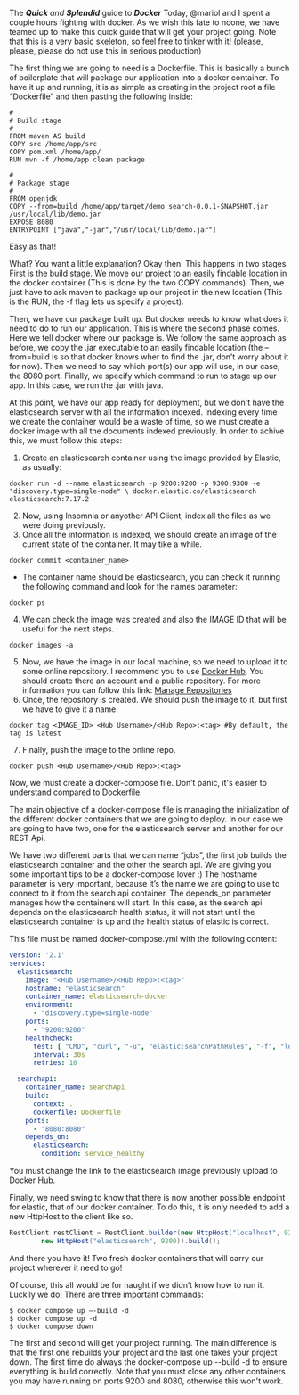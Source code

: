 The _**Quick** and **Splendid**_ guide to **_Docker_**
Today, @mariol and I spent a couple hours fighting with docker. As we wish this fate to noone, we have teamed up to make this quick guide that will get your project going. Note that this is a very basic skeleton, so feel free to tinker with it! (please, please, please do not use this in serious production)

The first thing we are going to need is a Dockerfile. This is basically a bunch of boilerplate that will package our application into a docker container. To have it up and running, it is as simple as creating in the project root a file “Dockerfile” and then pasting the following inside:

```docker
#
# Build stage
#
FROM maven AS build
COPY src /home/app/src
COPY pom.xml /home/app/
RUN mvn -f /home/app clean package

#
# Package stage
#
FROM openjdk
COPY --from=build /home/app/target/demo_search-0.0.1-SNAPSHOT.jar /usr/local/lib/demo.jar
EXPOSE 8080
ENTRYPOINT ["java","-jar","/usr/local/lib/demo.jar"]
```

Easy as that!

What? You want a little explanation? Okay then. This happens in two stages. First is the build stage. We move our project to an easily findable location in the docker container (This is done by the two COPY commands). Then, we just have to ask maven to package up our project in the new location (This is the RUN, the -f flag lets us specify a project).

Then, we have our package built up. But docker needs to know what does it need to do to run our application. This is where the second phase comes. Here we tell docker where our package is. We follow the same approach as before, we copy the .jar executable to an easily findable location (the –from=build is so that docker knows wher to find the .jar, don’t worry about it for now). Then we need to say which port(s) our app will use, in our case, the 8080 port. Finally, we specify which command to run to stage up our app. In this case, we run the .jar with java.

At this point, we have our app ready for deployment, but we don't have the elasticsearch server with all the information indexed.
Indexing every time we create the container would be a waste of time, so we must create a docker image with all the documents
indexed previously. In order to achive this, we must follow this steps:
1. Create an elasticsearch container using the image provided by Elastic, as usually:
```
docker run -d --name elasticsearch -p 9200:9200 -p 9300:9300 -e "discovery.type=single-node" \ docker.elastic.co/elasticsearch elasticsearch:7.17.2
```
2. Now, using Insomnia or anyother API Client, index all the files as we were doing previously.
3. Once all the information is indexed, we should create an image of the current state of the container. It may tike a while.
```
docker commit <container_name>
```
  - The container name should be elasticsearch, you can check it running the following command and look for the names parameter:
```
docker ps
```
4. We can check the image was created and also the IMAGE ID that will be useful for the next steps.
```
docker images -a
```
5. Now, we have the image in our local machine, so we need to upload it to some online repository. I recommend you to use [Docker Hub](https://hub.docker.com/). You should create there an account and a public repository. For more information you can follow this link: [Manage Repositories](https://docs.docker.com/docker-hub/repos/#:~:text=To%20push%20an%20image%20to,docs%2Fbase%3Atesting%20)
6. Once, the repository is created. We should push the image to it, but first we have to give it a name.
```
docker tag <IMAGE_ID> <Hub Username>/<Hub Repo>:<tag> #By default, the tag is latest
```
7. Finally, push the image to the online repo.
```
docker push <Hub Username>/<Hub Repo>:<tag>
```

Now, we must create a docker-compose file. Don’t panic, it's easier to understand compared to Dockerfile.

The main objective of a docker-compose file is managing the initialization of the different docker containers that we are going to deploy. In our case we are going to have two, one for the elasticsearch server and another for our REST Api.

We have two different parts that we can name “jobs”, the first job builds the elasticsearch container and the other the search api. We are giving you some important tips to be a docker-compose lover :) The hostname parameter is very important, because it’s the name we are going to use to connect to it from the search api container. The depends_on parameter manages how the containers will start. In this case, as the search api depends on the elasticsearch health status, it will not start until the elasticsearch container is up and the health status of elastic is correct.

This file must be named docker-compose.yml with the following content:

```yaml
version: '2.1'
services:
  elasticsearch:
    image: "<Hub Username>/<Hub Repo>:<tag>"
    hostname: "elasticsearch"
    container_name: elasticsearch-docker
    environment:
      - "discovery.type=single-node"
    ports:
      - "9200:9200"
    healthcheck:
      test: [ "CMD", "curl", "-u", "elastic:searchPathRules", "-f", "localhost:9200" ]
      interval: 30s
      retries: 10

  searchapi:
    container_name: searchApi
    build:
      context: .
      dockerfile: Dockerfile
    ports:
      - "8080:8080"
    depends_on:
      elasticsearch:
        condition: service_healthy
```
You must change the link to the elasticsearch image previously upload to Docker Hub.

Finally, we need swing to know that there is now another possible endpoint for elastic, that of our docker container. To do this, it is only needed to add a new HttpHost to the client like so.

```java
RestClient restClient = RestClient.builder(new HttpHost("localhost", 9200),
        new HttpHost("elasticsearch", 9200)).build();
```

And there you have it! Two fresh docker containers that will carry our project wherever it need to go!

Of course, this all would be for naught if we didn’t know how to run it. Luckily we do! There are three important commands:

```bask
$ docker compose up –-build -d
$ docker compose up -d
$ docker compose down
```

The first and second will get your project running. The main difference is that the first one rebuilds your project and the last one takes your project down. The first time do always the docker-compose up --build -d to ensure everything is build correctly. Note that you must close any other containers you may have running on ports 9200 and 8080, otherwise this won't work.

